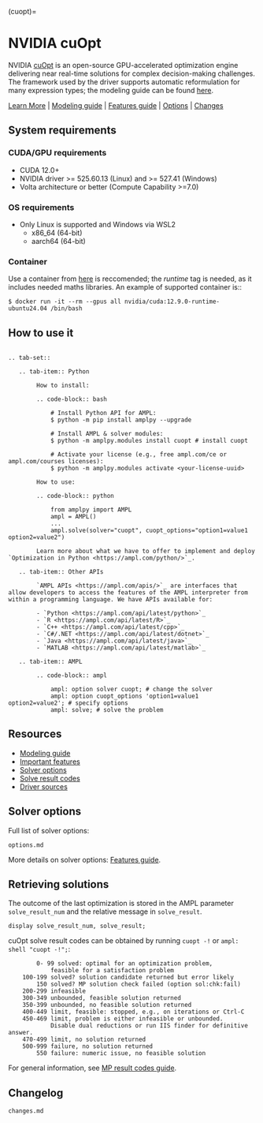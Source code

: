 (cuopt)=

# NVIDIA cuOpt

NVIDIA [cuOpt](https://www.nvidia.com/en-eu/ai-data-science/products/cuopt/)  is an open-source GPU-accelerated optimization engine delivering near real-time solutions for complex decision-making challenges.
The framework used by the driver supports automatic reformulation for many expression types; the modeling guide can be
found [here](https://mp.ampl.com/model-guide.html).

[Learn More](https://ampl.com/products/solvers/open-source-solvers/)
| [Modeling guide](https://mp.ampl.com/model-guide.html)
| [Features guide](https://mp.ampl.com/features-guide.html)
| [Options](#solver-options)
| [Changes](changes.md)

## System requirements

### CUDA/GPU requirements
* CUDA 12.0+
* NVIDIA driver >= 525.60.13 (Linux) and >= 527.41 (Windows)
* Volta architecture or better (Compute Capability >=7.0)

### OS requirements
* Only Linux is supported and Windows via WSL2
  * x86_64 (64-bit)
  * aarch64 (64-bit)

### Container
Use a container from [here](https://hub.docker.com/r/nvidia/cuda) is reccomended; the *runtime* tag is needed, as it includes needed maths libraries. 
An example of supported container is::

    $ docker run -it --rm --gpus all nvidia/cuda:12.9.0-runtime-ubuntu24.04 /bin/bash

## How to use it

```{eval-rst}

.. tab-set::

   .. tab-item:: Python
   
        How to install:

        .. code-block:: bash

            # Install Python API for AMPL:
            $ python -m pip install amplpy --upgrade

            # Install AMPL & solver modules:
            $ python -m amplpy.modules install cuopt # install cuopt

            # Activate your license (e.g., free ampl.com/ce or ampl.com/courses licenses):
            $ python -m amplpy.modules activate <your-license-uuid>

        How to use:

        .. code-block:: python

            from amplpy import AMPL
            ampl = AMPL()
            ...
            ampl.solve(solver="cuopt", cuopt_options="option1=value1 option2=value2")

        Learn more about what we have to offer to implement and deploy `Optimization in Python <https://ampl.com/python/>`_.

   .. tab-item:: Other APIs

        `AMPL APIs <https://ampl.com/apis/>`_ are interfaces that allow developers to access the features of the AMPL interpreter from within a programming language. We have APIs available for:

        - `Python <https://ampl.com/api/latest/python>`_
        - `R <https://ampl.com/api/latest/R>`_
        - `C++ <https://ampl.com/api/latest/cpp>`_
        - `C#/.NET <https://ampl.com/api/latest/dotnet>`_
        - `Java <https://ampl.com/api/latest/java>`_
        - `MATLAB <https://ampl.com/api/latest/matlab>`_

   .. tab-item:: AMPL

        .. code-block:: ampl

            ampl: option solver cuopt; # change the solver
            ampl: option cuopt_options 'option1=value1 option2=value2'; # specify options
            ampl: solve; # solve the problem
```

## Resources

* [Modeling guide](https://mp.ampl.com/model-guide.html)
* [Important features](https://mp.ampl.com/features-guide.html#important-features)
* [Solver options](#solver-options)
* [Solve result codes](#retrieving-solutions)
* [Driver sources](https://github.com/ampl/mp/tree/develop/solvers/cuoptmp)

## Solver options

Full list of solver options:
```{toctree}
options.md
```

More details on solver options: [Features guide](https://mp.ampl.com/features-guide.html).


## Retrieving solutions

The outcome of the last optimization is stored in the AMPL parameter `solve_result_num` and the relative message in
`solve_result`.

```ampl
display solve_result_num, solve_result;
```

cuOpt solve result codes can be obtained by running `cuopt -!` or `ampl: shell "cuopt -!";`:
```
        0- 99 solved: optimal for an optimization problem,
            feasible for a satisfaction problem
    100-199 solved? solution candidate returned but error likely
        150 solved? MP solution check failed (option sol:chk:fail)
    200-299 infeasible
    300-349 unbounded, feasible solution returned
    350-399 unbounded, no feasible solution returned
    400-449 limit, feasible: stopped, e.g., on iterations or Ctrl-C
    450-469 limit, problem is either infeasible or unbounded.
            Disable dual reductions or run IIS finder for definitive answer.
    470-499 limit, no solution returned
    500-999 failure, no solution returned
        550 failure: numeric issue, no feasible solution
```

For general information, see [MP result codes guide](https://mp.ampl.com/features-guide.html#solve-result-codes).

## Changelog

```{toctree}
changes.md
```
